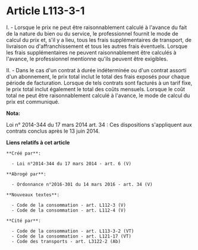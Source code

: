 # Article L113-3-1

I. - Lorsque le prix ne peut être raisonnablement calculé à l'avance du fait de la nature du bien ou du service, le
professionnel fournit le mode de calcul du prix et, s'il y a lieu, tous les frais supplémentaires de transport, de livraison
ou d'affranchissement et tous les autres frais éventuels. Lorsque les frais supplémentaires ne peuvent raisonnablement être
calculés à l'avance, le professionnel mentionne qu'ils peuvent être exigibles. 

II. - Dans le cas d'un contrat à durée indéterminée ou d'un contrat assorti d'un abonnement, le prix total inclut le total
des frais exposés pour chaque période de facturation. Lorsque de tels contrats sont facturés à un tarif fixe, le prix total
inclut également le total des coûts mensuels. Lorsque le coût total ne peut être raisonnablement calculé à l'avance, le mode
de calcul du prix est communiqué.

**Nota:**

Loi n° 2014-344 du 17 mars 2014 art. 34 : Ces dispositions s'appliquent aux contrats conclus après le 13 juin 2014.

**Liens relatifs à cet article**

	**Créé par**:

	  - Loi n°2014-344 du 17 mars 2014 - art. 6 (V)

	**Abrogé par**:

	  - Ordonnance n°2016-301 du 14 mars 2016 - art. 34 (V)

	**Nouveaux textes**:

	  - Code de la consommation - art. L112-3 (V)
	  - Code de la consommation - art. L112-4 (V)

	**Cité par**:

	  - Code de la consommation - art. L113-3-2 (VT)
	  - Code de la consommation - art. L121-17 (VT)
	  - Code des transports - art. L3122-2 (Ab)
